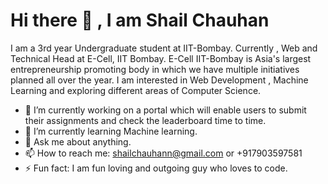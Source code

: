 <h1>Hi there 👋 , I am Shail Chauhan</h1>

I am a 3rd year Undergraduate student at IIT-Bombay. Currently , Web and Technical Head at E-Cell, IIT Bombay. E-Cell IIT-Bombay is Asia's largest entrepreneurship promoting body in which we have multiple initiatives planned all over the year. I am interested in Web Development , Machine Learning and exploring different areas of Computer Science. 

<!--
**shailchauhann/shailchauhann** is a ✨ _special_ ✨ repository because its `README.md` (this file) appears on your GitHub profile.

Here are some ideas to get you started:
-->

- 🔭 I’m currently working on a portal which will enable users to submit their assignments and check the leaderboard time to time.
- 🌱 I’m currently learning Machine learning.
- 💬 Ask me about anything.
- 📫 How to reach me: shailchauhann@gmail.com or +917903597581 
- ⚡ Fun fact: I am fun loving and outgoing guy who loves to code.
